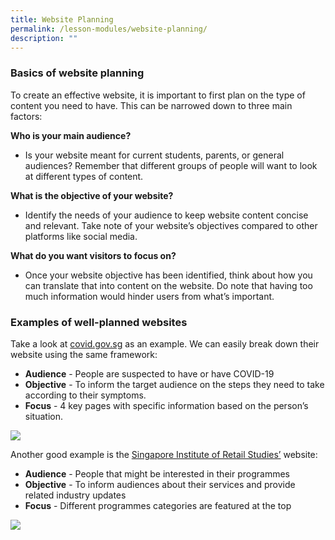 ```yaml
---
title: Website Planning
permalink: /lesson-modules/website-planning/
description: ""
---
```

### Basics of website planning ### 
To create an effective website, it is important to first plan on the type of content you need to have. This can be narrowed down to three main factors:

**Who is your main audience?**
* Is your website meant for current students, parents, or general audiences? Remember that different groups of people will want to look at different types of content.

**What is the objective of your website?**
   
* Identify the needs of your audience to keep website content concise and relevant. Take note of your website’s objectives compared to other platforms like social media.

**What do you want visitors to focus on?**
    
 * Once your website objective has been identified, think about how you can translate that into content on the website. Do note that having too much information would hinder users from what’s important.

### Examples of well-planned websites
Take a look at [covid.gov.sg](http://covid.gov.sg) as an example. We can easily break down their website using the same framework:

*   **Audience** - People are suspected to have or have COVID-19
*   **Objective** - To inform the target audience on the steps they need to take according to their symptoms.
*   **Focus** - 4 key pages with specific information based on the person’s situation.

![](https://i.imgur.com/bNwt9wT.png)

Another good example is the [Singapore Institute of Retail Studies’](https://www.sirs.edu.sg/) website:

*   **Audience** - People that might be interested in their programmes
*   **Objective** - To inform audiences about their services and provide related industry updates
*   **Focus** - Different programmes categories are featured at the top

![](https://i.imgur.com/GYjFOTS.png)